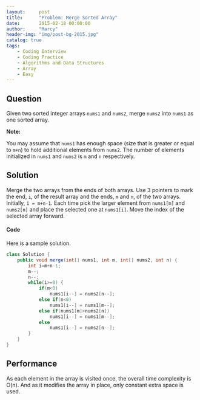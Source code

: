 ```yaml
---
layout:     post
title:      "Problem: Merge Sorted Array"
date:       2015-02-18 00:00:00
author:     "Marcy"
header-img: "img/post-bg-2015.jpg"
catalog: true
tags:
    - Coding Interview
    - Coding Practice
    - Algorithms and Data Structures
    - Array
    - Easy
---
```


## Question

Given two sorted integer arrays `nums1` and `nums2`, merge `nums2` into `nums1` as one sorted array.

**Note:**

You may assume that `nums1` has enough space (size that is greater or equal to `m+n`) to hold additional elements from `nums2`. The number of elements initialized in `nums1` and `nums2` is `m` and `n` respectively.

## Solution

Merge the two arrays from the ends of both arrays. Use  3 pointers to mark the end, `i`, of the result array and the ends, `m` and `n`, of the two arrays. Initially, `i = m+n-1`. Each time pick the larger element from `nums1[m]` and `nums2[n]` and place the selected one at `nums1[i]`. Move the index of the selected array forward.

#### Code

Here is a sample solution.

```java
class Solution {
    public void merge(int[] nums1, int m, int[] nums2, int n) {
        int i=m+n-1;
        m--;
        n--;
        while(i>=0) {
            if(m<0)
                nums1[i--] = nums2[n--];
            else if(n<0)
                nums1[i--] = nums1[m--];
            else if(nums1[m]>nums2[n])
                nums1[i--] = nums1[m--];
            else
                nums1[i--] = nums2[n--];
        }
    }
}
```

## Performance

As each element in the array is visited once, the overall time complexity is O(n). And as it modifies the array in place, only constant extra space is used.
